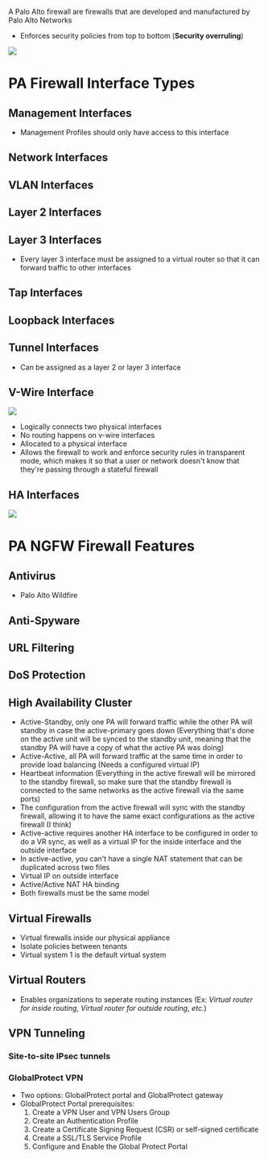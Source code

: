 A Palo Alto firewall are firewalls that are developed and manufactured by Palo Alto Networks

* Enforces security policies from top to bottom (**Security overruling**)

![](https://github.com/JonmarCorpuz/SecondBrain/blob/main/Assets/Whitespace.png)

# PA Firewall Interface Types

## Management Interfaces

* Management Profiles should only have access to this interface

## Network Interfaces

## VLAN Interfaces

## Layer 2 Interfaces

## Layer 3 Interfaces

* Every layer 3 interface must be assigned to a virtual router so that it can forward traffic to other interfaces

## Tap Interfaces

## Loopback Interfaces

## Tunnel Interfaces

* Can be assigned as a layer 2 or layer 3 interface 

## V-Wire Interface

![](https://github.com/JonmarCorpuz/SecondBrain/blob/main/Assets/fdertetretwetrtrtwrterreryttytrytryetwtertwrtwfgdhdfghdf.png)

* Logically connects two physical interfaces
* No routing happens on v-wire interfaces
* Allocated to a physical interface
* Allows the firewall to work and enforce security rules in transparent mode, which makes it so that a user or network doesn't know that they're passing through a stateful firewall

## HA Interfaces

![](https://github.com/JonmarCorpuz/SecondBrain/blob/main/Assets/Whitespace.png)

# PA NGFW Firewall Features

## Antivirus

* Palo Alto Wildfire

## Anti-Spyware

## URL Filtering

## DoS Protection

## High Availability Cluster

* Active-Standby, only one PA will forward traffic while the other PA will standby in case the active-primary goes down (Everything that's done on the active unit will be synced to the standby unit, meaning that the standby PA will have a copy of what the active PA was doing)
* Active-Active, all PA will forward traffic at the same time in order to provide load balancing (Needs a configured virtual IP)
* Heartbeat information (Everything in the active firewall will be mirrored to the standby firewall, so make sure that the standby firewall is connected to the same networks as the active firewall via the same ports)
* The configuration from the active firewall will sync with the standby firewall, allowing it to have the same exact configurations as the active firewall (I think)
* Active-active requires another HA interface to be configured in order to do a VR sync, as well as a virtual IP for the inside interface and the outside interface
* In active-active, you can't have a single NAT statement that can be duplicated across two files
* Virtual IP on outside interface
* Active/Active NAT HA binding
* Both firewalls must be the same model

## Virtual Firewalls

* Virtual firewalls inside our physical appliance
* Isolate policies between tenants
* Virtual system 1 is the default virtual system

## Virtual Routers

* Enables organizations to seperate routing instances (Ex: *Virtual router for inside routing*, *Virtual router for outside routing*, *etc.*)

## VPN Tunneling

### Site-to-site IPsec tunnels

### GlobalProtect VPN

* Two options: GlobalProtect portal and GlobalProtect gateway
* GlobalProtect Portal prerequisites:
  1. Create a VPN User and VPN Users Group
  2. Create an Authentication Profile
  3. Create a Certificate Signing Request (CSR) or self-signed certificate
  4. Create a SSL/TLS Service Profile
  5. Configure and Enable the Global Protect Portal
